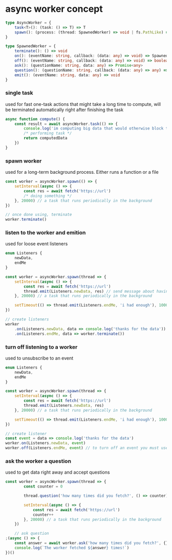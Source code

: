 # async worker concept

```ts
type AsyncWorker = {
	task<T>(): (task: () => T) => T
	spawn(): (process: (thread: SpawnedWorker) => void | fs.PathLike) => SpawnedWorker
}

type SpawnedWorker = {
	terminate(): () => void
	on(): (eventName: string, callback: (data: any) => void) => SpawnedWorker
	off(): (eventName: string, callback: (data: any) => void) => boolean
	ask(): (questionName: string, data: any) => Promise<any>
	question(): (questionName: string, callback: (data: any) => any) => void
	emit(): (eventName: string, data: any) => void
}
```

### single task

used for fast one-task actions that might take a long time to compute, will be terminated automatically right after finishing the task

```ts
async function compute() {
	const result = await asyncWorker.task(() => {
		console.log('im computing big data that would otherwise block the main thread')
		/* performing task */
		return computedData
	})
}
```

### spawn worker

used for a long-term background process. Either runs a function or a file

```ts
const worker = asyncWorker.spawn(() => {
	setInterval(async () => {
		const res = await fetch('https://url')
		/* doing something */
	}, 20000) // a task that runs periodically in the background
})

// once done using, terminate
worker.terminate()
```

### listen to the worker and emition

used for loose event listeners

```ts
enum Listeners {
	newData,
	endMe
}

const worker = asyncWorker.spawn(thread => {
	setInterval(async () => {
		const res = await fetch('https://url')
		thread.emit(Listeners.newData, res) // send message about having some data ready
	}, 20000) // a task that runs periodically in the background

	setTimeout(() => thread.emit(Listeners.endMe, 'i had enough'), 100000) // sends a termination request in 100s
})

// create listeners
worker
	.on(Listeners.newData, data => console.log('thanks for the data'))
	.on(Listeners.endMe, data => worker.terminate())
```

### turn off listening to a worker

used to unsubscribe to an event

```ts
enum Listeners {
	newData,
	endMe
}

const worker = asyncWorker.spawn(thread => {
	setInterval(async () => {
		const res = await fetch('https://url')
		thread.emit(Listeners.newData, res)
	}, 20000) // a task that runs periodically in the background

	setTimeout(() => thread.emit(Listeners.endMe, 'i had enough'), 100000) // sends a termination request in 100s
})

// create listener
const event = data => console.log('thanks for the data')
worker.on(Listeners.newData, event)
worker.off(Listeners.endMe, event) // to turn off an event you must use the same event
```

### ask the worker a question

used to get data right away and accept questions

```ts
const worker = asyncWorker.spawn(thread => {
		const counter = 0

		thread.question('how many times did you fetch?', () => counter)

		setInterval(async () => {
			const res = await fetch('https://url')
			counter++
		}, 20000) // a task that runs periodically in the background
	})

	// ask question
;(async () => {
	const answer = await worker.ask('how many times did you fetch?', {})
	console.log(`The worker fetched ${answer} times!`)
})()
```
